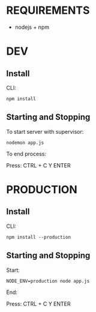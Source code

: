 # REQUIREMENTS

* nodejs + npm

# DEV

## Install

CLI:

`npm install`

## Starting and Stopping

To start server with supervisor:

`nodemon app.js`

To end process: 

Press:
 CTRL + C
 Y
 ENTER

# PRODUCTION

## Install

CLI:

`npm install --production`

## Starting and Stopping

Start:

`NODE_ENV=production node app.js`

End:

Press:
 CTRL + C
 Y
 ENTER


